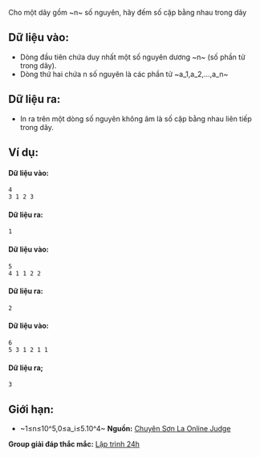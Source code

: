 Cho một dãy gồm ~n~ số nguyên, hãy đếm số cặp bằng nhau trong dãy

## Dữ liệu vào:
- Dòng đầu tiên chứa duy nhất một số nguyên dương ~n~ (số phần tử trong dãy).
- Dòng thứ hai chứa n số nguyên là các phần tử ~a_1,a_2,…,a_n~

## Dữ liệu ra:
- In ra trên một dòng số nguyên không âm là số cặp bằng nhau liên tiếp trong dãy.

## Ví dụ:
#### Dữ liệu vào:
```
4
3 1 2 3
```

#### Dữ liệu ra:
```
1
```

#### Dữ liệu vào:
```
5
4 1 1 2 2
```

#### Dữ liệu ra:
```
2
```

#### Dữ liệu vào:
```
6
5 3 1 2 1 1
```

#### Dữ liệu ra;
```
3
```

## Giới hạn:
- ~1≤n≤10^5,0≤a_i≤5.10^4~
**Nguồn:** [Chuyên Sơn La Online Judge](http://csloj.ddns.net/)

**Group giải đáp thắc mắc:** [Lập trình 24h](https://www.facebook.com/groups/1386904321519984)